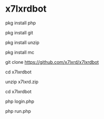 # x7lxrdbot
 



pkg install php

pkg install git

pkg install unzip

pkg install mc

git clone https://github.com/x7lxrd/x7lxrdbot

cd x7lxrdbot

unzip x7lxrd.zip

cd x7lxrdbot 

php login.php

php run.php
